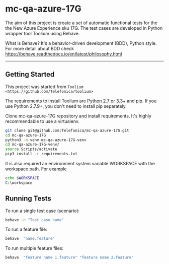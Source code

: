 # mc-qa-azure-17G

The aim of this project is create a set of automatic functional tests for the the New Azure Experience sku 17G.
The test cases are developed in Python wrapper tool Toolium using Behave. 

What is Behave?
It's a behavior-driven development (BDD), Python style. For more detail about BDD check https://behave.readthedocs.io/en/latest/philosophy.html

----

## Getting Started

This project was started from `Toolium <https://github.com/Telefonica/toolium>`

The requirements to install Toolium are [Python 2.7 or 3.3+](http://www.python.org) and
[pip](https://pypi.python.org/pypi/pip). If you use Python 2.7.9+, you don't need to install pip separately.

Clone mc-qa-azure-17G repository and install requirements. It's
highly recommendable to use a virtualenv.


```bash
git clone git@github.com:Telefonica/mc-qa-azure-17G.git
cd mc-qa-azure-17G
python3 -m venv mc-qa-azure-17G-venv
cd mc-qa-azure-17G-venv/
source Scripts/activate
pip3 install -r requirements.txt
```

It is also required an environment system variable WORKSPACE with the workspace path. For example

```bash
echo $WORKSPACE
C:\workspace
```

## Running Tests

To run a single test case (scenario):

```bash
behave -n "Test case name"
```
    
To run a feature file:

```bash
behave  "name.feature"
```
    
To run multiple feature files:

```bash
behave  "feature name 1.feature" "feature name 2.feature"
```    






